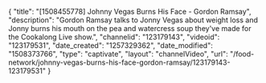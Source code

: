 {
    "title": "[1508455778] Johnny Vegas Burns His Face - Gordon Ramsay",
    "description": "Gordon Ramsay talks to Jonny Vegas about weight loss and Jonny burns his mouth on the pea and watercress soup they've made for the Cookalong Live show.",
    "channelid": "123179143",
    "videoid": "123179531",
    "date_created": "1257329362",
    "date_modified": "1508373766",
    "type": "captivate",
    "layout": "channelVideo",
    "url": "\/food-network\/johnny-vegas-burns-his-face-gordon-ramsay\/123179143-123179531"
}